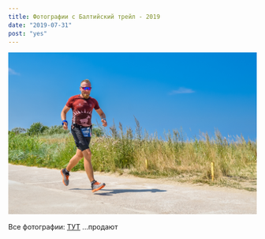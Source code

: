 ```yaml
---
title: Фотографии с Балтийский трейл - 2019
date: "2019-07-31"
post: "yes"
---
```


![alt](./baltic-space-trail-2019-07-28.png)

Все фотографии: [ТУТ](https://www.sport-images.ru/gallery.php?mode=gallery&id=854&page=1) ...продают
